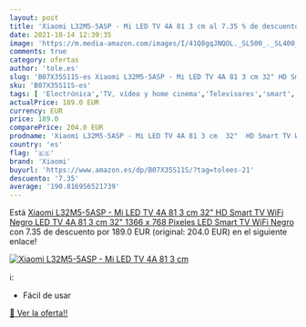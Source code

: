 ```yaml
---
layout: post
title: 'Xiaomi L32M5-5ASP - Mi LED TV 4A 81 3 cm al 7.35 % de descuento'
date: 2021-10-14 12:39:35
image: 'https://m.media-amazon.com/images/I/41Q8gqJNQOL._SL500_._SL400_.jpg'
comments: true
category: ofertas
author: 'tole.es'
slug: 'B07X35S11S-es Xiaomi L32M5-5ASP - Mi LED TV 4A 81 3 cm 32" HD Smart TV...'
sku: 'B07X35S11S-es'
tags: [ 'Electrónica','TV, vídeo y home cinema','Televisores','smart','tv','xiaomi', ]
actualPrice: 189.0 EUR
currency: EUR
price: 189.0
comparePrice: 204.0 EUR
prodname: 'Xiaomi L32M5-5ASP - Mi LED TV 4A 81 3 cm  32"  HD Smart TV WiFi Negro LED TV 4A  81 3 cm  32"   1366 x 768 Pixeles  LED  Smart TV  WiFi  Negro'
country: 'es'
flag: '🇪🇸'
brand: 'Xiaomi'
buyurl: 'https://www.amazon.es/dp/B07X35S11S/?tag=tolees-21'
descuento: '7.35'
average: '190.816956521739'
---
```


Está [Xiaomi L32M5-5ASP - Mi LED TV 4A 81 3 cm  32"  HD Smart TV WiFi Negro LED TV 4A  81 3 cm  32"   1366 x 768 Pixeles  LED  Smart TV  WiFi  Negro](https://www.amazon.es/dp/B07X35S11S/?tag=tolees-21) con 7.35 de descuento por 189.0 EUR (original: 204.0 EUR) en el siguiente enlace!

[![Xiaomi L32M5-5ASP - Mi LED TV 4A 81 3 cm](https://m.media-amazon.com/images/I/41Q8gqJNQOL._SL500_._SL400_.jpg)](https://www.amazon.es/dp/B07X35S11S/?tag=tolees-21)

ℹ️:

- Fácil de usar

[🛒 Ver la oferta!!](https://www.amazon.es/dp/B07X35S11S/?tag=tolees-21)
